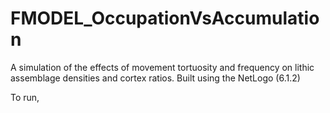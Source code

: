 # FMODEL_OccupationVsAccumulation
A simulation of the effects of movement tortuosity and frequency on lithic assemblage densities and cortex ratios. Built using the NetLogo (6.1.2) 

To run, 
